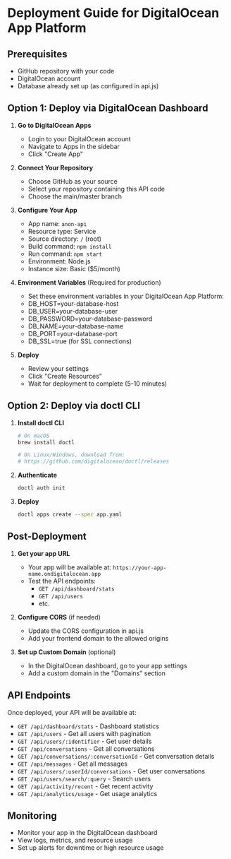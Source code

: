 # Deployment Guide for DigitalOcean App Platform

## Prerequisites
- GitHub repository with your code
- DigitalOcean account
- Database already set up (as configured in api.js)

## Option 1: Deploy via DigitalOcean Dashboard

1. **Go to DigitalOcean Apps**
   - Login to your DigitalOcean account
   - Navigate to Apps in the sidebar
   - Click "Create App"

2. **Connect Your Repository**
   - Choose GitHub as your source
   - Select your repository containing this API code
   - Choose the main/master branch

3. **Configure Your App**
   - App name: `anon-api`
   - Resource type: Service
   - Source directory: `/` (root)
   - Build command: `npm install`
   - Run command: `npm start`
   - Environment: Node.js
   - Instance size: Basic ($5/month)

4. **Environment Variables** (Required for production)
   - Set these environment variables in your DigitalOcean App Platform:
   - DB_HOST=your-database-host
   - DB_USER=your-database-user
   - DB_PASSWORD=your-database-password
   - DB_NAME=your-database-name
   - DB_PORT=your-database-port
   - DB_SSL=true (for SSL connections)

5. **Deploy**
   - Review your settings
   - Click "Create Resources"
   - Wait for deployment to complete (5-10 minutes)

## Option 2: Deploy via doctl CLI

1. **Install doctl CLI**
   ```bash
   # On macOS
   brew install doctl
   
   # On Linux/Windows, download from:
   # https://github.com/digitalocean/doctl/releases
   ```

2. **Authenticate**
   ```bash
   doctl auth init
   ```

3. **Deploy**
   ```bash
   doctl apps create --spec app.yaml
   ```

## Post-Deployment

1. **Get your app URL**
   - Your app will be available at: `https://your-app-name.ondigitalocean.app`
   - Test the API endpoints:
     - `GET /api/dashboard/stats`
     - `GET /api/users`
     - etc.

2. **Configure CORS** (if needed)
   - Update the CORS configuration in api.js
   - Add your frontend domain to the allowed origins

3. **Set up Custom Domain** (optional)
   - In the DigitalOcean dashboard, go to your app settings
   - Add a custom domain in the "Domains" section

## API Endpoints

Once deployed, your API will be available at:
- `GET /api/dashboard/stats` - Dashboard statistics
- `GET /api/users` - Get all users with pagination
- `GET /api/users/:identifier` - Get user details
- `GET /api/conversations` - Get all conversations
- `GET /api/conversations/:conversationId` - Get conversation details
- `GET /api/messages` - Get all messages
- `GET /api/users/:userId/conversations` - Get user conversations
- `GET /api/users/search/:query` - Search users
- `GET /api/activity/recent` - Get recent activity
- `GET /api/analytics/usage` - Get usage analytics

## Monitoring

- Monitor your app in the DigitalOcean dashboard
- View logs, metrics, and resource usage
- Set up alerts for downtime or high resource usage